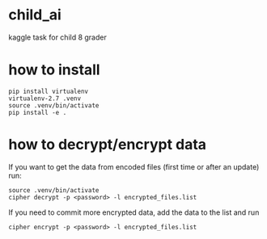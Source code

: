 # child_ai
kaggle task for child 8 grader

# how to install
```
pip install virtualenv
virtualenv-2.7 .venv
source .venv/bin/activate
pip install -e .
```

# how to decrypt/encrypt data
If you want to get the data from encoded files (first time or after an update) run:
```
source .venv/bin/activate
cipher decrypt -p <password> -l encrypted_files.list 
```

If you need to commit more encrypted data, add the data to the list and run
```
cipher encrypt -p <password> -l encrypted_files.list
```


